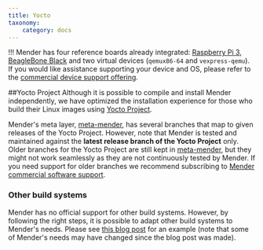 ```yaml
---
title: Yocto
taxonomy:
    category: docs
---
```


!!! Mender has four reference boards already integrated: [Raspberry Pi 3](https://www.raspberrypi.org/products/raspberry-pi-3-model-b?target=_blank), [BeagleBone Black](https://beagleboard.org/black?target=_blank) and two virtual devices (`qemux86-64` and `vexpress-qemu`). If you would like assistance supporting your device and OS, please refer to the [commercial device support offering](https://mender.io/product/board-support?target=_blank).

##Yocto Project
Although it is possible to compile and install Mender independently, we have optimized the installation experience for those who build their Linux images using [Yocto Project](https://www.yoctoproject.org?target=_blank).

Mender's meta layer, [meta-mender](https://github.com/mendersoftware/meta-mender?target=_blank), has several branches that map to given releases of the Yocto Project. However, note that Mender is tested and maintained against the **latest release branch of the Yocto Project** only. Older branches for the Yocto Project are still kept in [meta-mender](https://github.com/mendersoftware/meta-mender?target=_blank), but they might not work seamlessly as they are not continuously tested by Mender. If you need support for older branches we recommend subscribing to [Mender commercial software support](https://mender.io/product/software-support?target=_blank).

### Other build systems

Mender has no official support for other build systems. However, by following the right steps, it is possible to adapt other build systems to Mender's needs. Please see [this blog post](https://mender.io/blog/porting-mender-to-a-non-yocto-build-system) for an example (note that some of Mender's needs may have changed since the blog post was made).

